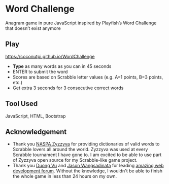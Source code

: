 # Word Challenge

Anagram game in pure JavaScript inspired by Playfish’s Word Challenge that doesn’t exist anymore

## Play

https://coconutpi.github.io/WordChallenge

* **Type** as many words as you can in 45 seconds
* ENTER to submit the word
* Scores are based on Scrabble letter values (e.g. A=1 points, B=3 points, etc.)
* Get extra 3 seconds for 3 consecutive correct words

## Tool Used

JavaScript, HTML, Bootstrap

## Acknowledgement

* Thank you [NASPA Zyzzyva](https://github.com/boshvark/zyzzyva-pc) for providing dictionaries of valid words to Scrabble lovers all around the world. Zyzzyva was used at every Scrabble tournament I have gone to. I am excited to be able to use part of Zyzzyva open source for my Scrabble-like game project.
* Thank you [Duong Vu](https://github.com/duongvu96) and [Jason Wangsadinata](https://github.com/jwangsadinata) for leading [amazing web development forum](https://github.com/Comp420). Without the knowledge, I wouldn't be able to finish the whole game in less than 24 hours on my own.